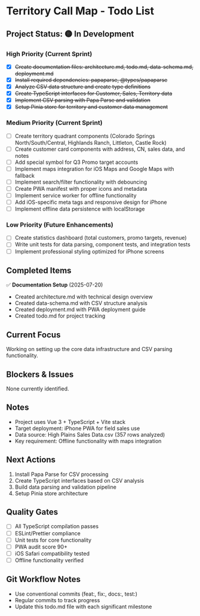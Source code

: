 # Territory Call Map - Todo List

## Project Status: 🟡 In Development

### High Priority (Current Sprint)
- [x] ~~Create documentation files: architecture.md, todo.md, data-schema.md, deployment.md~~
- [x] ~~Install required dependencies: papaparse, @types/papaparse~~
- [x] ~~Analyze CSV data structure and create type definitions~~
- [x] ~~Create TypeScript interfaces for Customer, Sales, Territory data~~
- [x] ~~Implement CSV parsing with Papa Parse and validation~~
- [x] ~~Setup Pinia store for territory and customer data management~~

### Medium Priority (Current Sprint)
- [ ] Create territory quadrant components (Colorado Springs North/South/Central, Highlands Ranch, Littleton, Castle Rock)
- [ ] Create customer card components with address, CN, sales data, and notes
- [ ] Add special symbol for Q3 Promo target accounts
- [ ] Implement maps integration for iOS Maps and Google Maps with fallback
- [ ] Implement search/filter functionality with debouncing
- [ ] Create PWA manifest with proper icons and metadata
- [ ] Implement service worker for offline functionality
- [ ] Add iOS-specific meta tags and responsive design for iPhone
- [ ] Implement offline data persistence with localStorage

### Low Priority (Future Enhancements)
- [ ] Create statistics dashboard (total customers, promo targets, revenue)
- [ ] Write unit tests for data parsing, component tests, and integration tests
- [ ] Implement professional styling optimized for iPhone screens

## Completed Items
✅ **Documentation Setup** (2025-07-20)
- Created architecture.md with technical design overview
- Created data-schema.md with CSV structure analysis
- Created deployment.md with PWA deployment guide
- Created todo.md for project tracking

## Current Focus
Working on setting up the core data infrastructure and CSV parsing functionality.

## Blockers & Issues
None currently identified.

## Notes
- Project uses Vue 3 + TypeScript + Vite stack
- Target deployment: iPhone PWA for field sales use
- Data source: High Plains Sales Data.csv (357 rows analyzed)
- Key requirement: Offline functionality with maps integration

## Next Actions
1. Install Papa Parse for CSV processing
2. Create TypeScript interfaces based on CSV analysis
3. Build data parsing and validation pipeline
4. Setup Pinia store architecture

## Quality Gates
- [ ] All TypeScript compilation passes
- [ ] ESLint/Prettier compliance
- [ ] Unit tests for core functionality
- [ ] PWA audit score 90+
- [ ] iOS Safari compatibility tested
- [ ] Offline functionality verified

## Git Workflow Notes
- Use conventional commits (feat:, fix:, docs:, test:)
- Regular commits to track progress
- Update this todo.md file with each significant milestone